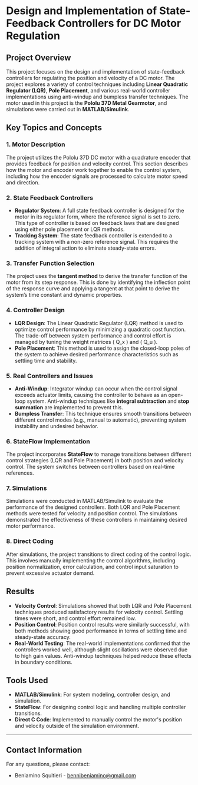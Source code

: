 # Design and Implementation of State-Feedback Controllers for DC Motor Regulation

## Project Overview

This project focuses on the design and implementation of state-feedback controllers for regulating the position and velocity of a DC motor. The project explores a variety of control techniques including **Linear Quadratic Regulator (LQR)**, **Pole Placement**, and various real-world controller implementations using anti-windup and bumpless transfer techniques. The motor used in this project is the **Pololu 37D Metal Gearmotor**, and simulations were carried out in **MATLAB/Simulink**.

## Key Topics and Concepts

### 1. **Motor Description**
   The project utilizes the Pololu 37D DC motor with a quadrature encoder that provides feedback for position and velocity control. This section describes how the motor and encoder work together to enable the control system, including how the encoder signals are processed to calculate motor speed and direction.

### 2. **State Feedback Controllers**
   - **Regulator System**: A full state feedback controller is designed for the motor in its regulator form, where the reference signal is set to zero. This type of controller is based on feedback laws that are designed using either pole placement or LQR methods.
   - **Tracking System**: The state feedback controller is extended to a tracking system with a non-zero reference signal. This requires the addition of integral action to eliminate steady-state errors.

### 3. **Transfer Function Selection**
   The project uses the **tangent method** to derive the transfer function of the motor from its step response. This is done by identifying the inflection point of the response curve and applying a tangent at that point to derive the system’s time constant and dynamic properties.

### 4. **Controller Design**
   - **LQR Design**: The Linear Quadratic Regulator (LQR) method is used to optimize control performance by minimizing a quadratic cost function. The trade-off between system performance and control effort is managed by tuning the weight matrices \( Q_x \) and \( Q_u \).
   - **Pole Placement**: This method is used to assign the closed-loop poles of the system to achieve desired performance characteristics such as settling time and stability.

### 5. **Real Controllers and Issues**
   - **Anti-Windup**: Integrator windup can occur when the control signal exceeds actuator limits, causing the controller to behave as an open-loop system. Anti-windup techniques like **integral subtraction** and **stop summation** are implemented to prevent this.
   - **Bumpless Transfer**: This technique ensures smooth transitions between different control modes (e.g., manual to automatic), preventing system instability and undesired behavior.

### 6. **StateFlow Implementation**
   The project incorporates **StateFlow** to manage transitions between different control strategies (LQR and Pole Placement) in both position and velocity control. The system switches between controllers based on real-time references.

### 7. **Simulations**
   Simulations were conducted in MATLAB/Simulink to evaluate the performance of the designed controllers. Both LQR and Pole Placement methods were tested for velocity and position control. The simulations demonstrated the effectiveness of these controllers in maintaining desired motor performance.

### 8. **Direct Coding**
   After simulations, the project transitions to direct coding of the control logic. This involves manually implementing the control algorithms, including position normalization, error calculation, and control input saturation to prevent excessive actuator demand.

## Results

- **Velocity Control**: Simulations showed that both LQR and Pole Placement techniques produced satisfactory results for velocity control. Settling times were short, and control effort remained low.
- **Position Control**: Position control results were similarly successful, with both methods showing good performance in terms of settling time and steady-state accuracy.
- **Real-World Testing**: The real-world implementations confirmed that the controllers worked well, although slight oscillations were observed due to high gain values. Anti-windup techniques helped reduce these effects in boundary conditions.

## Tools Used

- **MATLAB/Simulink**: For system modeling, controller design, and simulation.
- **StateFlow**: For designing control logic and handling multiple controller transitions.
- **Direct C Code**: Implemented to manually control the motor's position and velocity outside of the simulation environment.

---

## Contact Information

For any questions, please contact:

- Beniamino Squitieri - bennibeniamino@gmail.com
